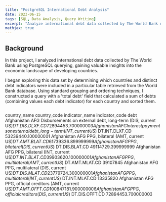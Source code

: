 ```yaml
---
title: "PostgreSQL International Debt Analysis"
date: 2023-06-15
tags: [SQL, Data Analysis, Query Writing]
excerpt: "Analyze international debt data collected by The World Bank using PostgreSQL querying"
mathjax: true
---
```


## Background

In this project, I analyzed international debt data collected by The World Bank using PostgreSQL querying, gaining valuable insights into the economic landscape of developing countries.

I began exploring this data set by determining which countries and distinct debt indicators were included in a particular table retrieved from the World Bank database. Using standard grouping and ordering techniques, I constructed a query with a 'total debt' field that calculated a sum of debts (combining values each debt indicator) for each country and sorted them.


``` sql
```
country_name	country_code	indicator_name	indicator_code	debt
Afghanistan	AFG	Disbursements on external debt, long-term (DIS, current US$)	DT.DIS.DLXF.CD	72894453.700000003
Afghanistan	AFG	Interest payments on external debt, long-term (INT, current US$)	DT.INT.DLXF.CD	53239440.100000001
Afghanistan	AFG	PPG, bilateral (AMT, current US$)	DT.AMT.BLAT.CD	61739336.899999999
Afghanistan	AFG	PPG, bilateral (DIS, current US$)	DT.DIS.BLAT.CD	49114729.399999999
Afghanistan	AFG	PPG, bilateral (INT, current US$)	DT.INT.BLAT.CD	39903620.100000001
Afghanistan	AFG	PPG, multilateral (AMT, current US$)	DT.AMT.MLAT.CD	39107845
Afghanistan	AFG	PPG, multilateral (DIS, current US$)	DT.DIS.MLAT.CD	23779724.300000001
Afghanistan	AFG	PPG, multilateral (INT, current US$)	DT.INT.MLAT.CD	13335820
Afghanistan	AFG	PPG, official creditors (AMT, current US$)	DT.AMT.OFFT.CD	100847181.900000006
Afghanistan	AFG	PPG, official creditors (DIS, current US$)	DT.DIS.OFFT.CD	72894453.700000003
